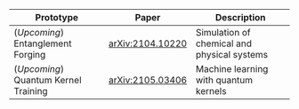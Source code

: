 |Prototype | Paper | Description |
| ------ | ------ | ------ |
| (_Upcoming_) Entanglement Forging | [arXiv:2104.10220](https://arxiv.org/abs/2104.10220) | Simulation of chemical and physical systems |
| (_Upcoming_) Quantum Kernel Training | [arXiv:2105.03406](https://arxiv.org/abs/2105.03406) | Machine learning with quantum kernels |
